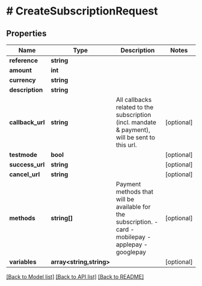 # # CreateSubscriptionRequest

## Properties

Name | Type | Description | Notes
------------ | ------------- | ------------- | -------------
**reference** | **string** |  |
**amount** | **int** |  |
**currency** | **string** |  |
**description** | **string** |  |
**callback_url** | **string** | All callbacks related to the subscription (incl. mandate &amp; payment), will be sent to this url. | [optional]
**testmode** | **bool** |  | [optional]
**success_url** | **string** |  | [optional]
**cancel_url** | **string** |  | [optional]
**methods** | **string[]** | Payment methods that will be available for the subscription.   - card   - mobilepay   - applepay   - googlepay | [optional]
**variables** | **array<string,string>** |  | [optional]

[[Back to Model list]](../../README.md#models) [[Back to API list]](../../README.md#endpoints) [[Back to README]](../../README.md)
